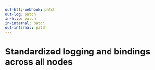 ```yaml
---
out-http-webhook: patch
out-log: patch
in-http: patch
in-internal: patch
out-internal: patch
---
```


# Standardized logging and bindings across all nodes
